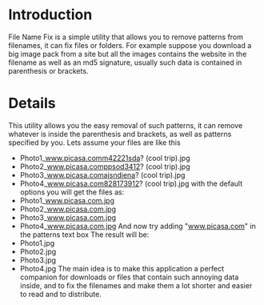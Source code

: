 # Introduction #

File Name Fix is a simple utility that allows you to remove patterns from filenames, it can fix files or folders. For example suppose you download a big image pack from a site but all the images contains the website in the filename as well as an md5 signature, usually such data is contained in parenthesis or brackets.

# Details #

This utility allows you the easy removal of such patterns, it can remove whatever is inside the parenthesis and brackets, as well as patterns specified by you.
Lets assume your files are like this
  * Photo1\_www.picasa.comm42221sda? (cool trip).jpg
  * Photo2\_www.picasa.comppsod3412? (cool trip).jpg
  * Photo3\_www.picasa.comajsndiena? (cool trip).jpg
  * Photo4\_www.picasa.com828173912? (cool trip).jpg
with the default options you will get the files as:
  * Photo1\_www.picasa.com.jpg
  * Photo2\_www.picasa.com.jpg
  * Photo3\_www.picasa.com.jpg
  * Photo4\_www.picasa.com.jpg
And now try adding "www.picasa.com" in the patterns text box The result will be:
  * Photo1.jpg
  * Photo2.jpg
  * Photo3.jpg
  * Photo4.jpg
The main idea is to make this application a perfect companion for downloads or files that contain such annoying data inside, and to fix the filenames and make them a lot shorter and easier to read and to distribute.